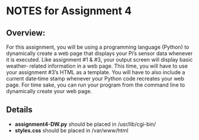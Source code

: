 # NOTES for Assignment 4

## Overview:

For this assignment, you will be using a programming language (Python) to dynamically create a web page that displays your Pi’s sensor data whenever it is executed. Like assignment #1 & #3, your output screen will display basic weather‐ related information in a web page. This time, you will have to use your assignment #3’s HTML as a template. You will have to also include a current date‐time stamp whenever your Python code recreates your web page. For time sake, you can run your program from the command line to dynamically create your web page.

## Details

* **assignment4-DW.py** should be placed in /usr/lib/cgi-bin/
* **styles.css** should be placed in /var/www/html
